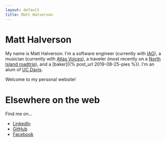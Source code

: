 ```yaml
---
layout: default
title: Matt Halverson
---
```


# Matt Halverson

My name is Matt Halverson. I'm a software engineer (currently with
[IAG](https://www.iag.co.nz/)), a musician (currently with [Atlas
Voices](http://atlasvoices.nz/)), a traveler (most recently on a [North Island
roadtrip](./travel/2018_11_north_island_roadtrip.html)), and a [baker]({%
post_url 2019-08-25-pies %}). I'm an alum of [UC
Davis](https://www.ucdavis.edu/).

Welcome to my personal website!

# Elsewhere on the web

Find me on...

* [LinkedIn](https://www.linkedin.com/in/matt-halverson-6249854b/)
* [GitHub](https://github.com/mhalverson)
* [Facebook](https://www.facebook.com/mhhalverson)
